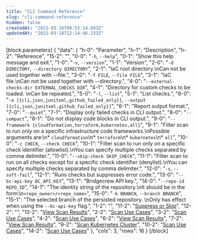 ```yaml
---
title: "CLI Command Reference"
slug: "cli-command-reference"
hidden: false
createdAt: "2021-03-16T09:53:14.893Z"
updatedAt: "2021-03-18T12:14:46.233Z"
---
```

[block:parameters]
{
  "data": {
    "h-0": "Parameter",
    "h-1": "Description",
    "h-2": "Reference",
    "15-2": "",
    "0-0": "`-h`, `--help`",
    "0-1": "Show this help message and exit.",
    "1-0": "`-v`, `--version`",
    "1-1": "Version",
    "2-0": "`-d DIRECTORY`, `--directory DIRECTORY`",
    "2-1": "IaC root directory.\nCan not be used together with --file.",
    "3-0": "`-f FILE`, `--file FILE`",
    "3-1": "IaC file.\nCan not be used together with --directory.",
    "4-0": "`--external-checks-dir EXTERNAL_CHECKS_DIR`",
    "4-1": "Directory for custom checks to be loaded. \nCan be repeated.",
    "5-0": "`-l`, `--list`",
    "5-1": "List checks.",
    "6-0": "`-o [{cli,json,junitxml,github_failed_only}]`, `--output [{cli,json,junitxml,github_failed_only}]`",
    "6-1": "Report output format.",
    "7-0": "`--quiet`",
    "7-1": "Display only failed checks in CLI output.",
    "8-0": "`--compact`",
    "8-1": "Do not display code blocks in CLI output.",
    "9-0": "`--framework {cloudformation,terraform,kubernetes,all}`",
    "9-1": "Filter scan to run only on a specific infrastructure code frameworks.\nPossible arguments are:\n* `cloudformation`\n* `terraform`\n* `kubernetes`\n* `all`",
    "10-0": "`-c CHECK`, `--check CHECK`",
    "10-1": "Filter scan to run only on a specific check identifier (allowlist).\nYou can specify multiple checks separated by comma delimiter.",
    "11-0": "`--skip-check SKIP_CHECK`",
    "11-1": "Filter scan to run on all checks except for a specific check identifier (denylist).\nYou can specify multiple checks separated by comma delimiter.",
    "12-0": "`-s`, `--soft-fail`",
    "12-1": "Runs checks but suppresses error code.",
    "13-0": "`--bc-api-key BC_API_KEY`",
    "13-1": "Bridgecrew API key.",
    "14-0": "`--repo-id REPO_ID`",
    "14-1": "The identity string of the repository.\nIt should be in the form:\n`<repo_owner>/<repo_name>`",
    "15-0": "`-b BRANCH`, `--branch BRANCH`",
    "15-1": "The selected branch of the persisted repository. \nOnly has effect when using the `--bc-api-key` flag.",
    "1-2": "",
    "11-2": "[Suppress or Skip](doc:scan-use-cases#section-suppress-or-skip)",
    "12-2": "",
    "13-2": "[View Scan Results](doc:scan-use-cases#section-view-scan-results)",
    "2-2": "[Scan Use Cases](doc:scan-use-cases#section-scan---repo-branch-folder-or-file)",
    "3-2": "[Scan Use Cases](doc:scan-use-cases#section-scan---repo-branch-folder-or-file)",
    "4-2": "[Scan Use Cases](doc:scan-use-cases#section-scan---repo-branch-folder-or-file)",
    "6-2": "[View Scan Results](doc:scan-use-cases#section-view-scan-results)",
    "7-2": "[View Scan Results](doc:scan-use-cases#section-view-scan-results)",
    "9-2": "[Scan Kubernetes Cluster](doc:scan-use-cases#section-scan-kubernetes-cluster)",
    "10-2": "[Scan Use Cases](doc:scan-use-cases#section-other-use-case)",
    "14-2": "[Scan Use Cases](doc:scan-use-cases#section-scan---repo-branch-folder-or-file)"
  },
  "cols": 3,
  "rows": 16
}
[/block]